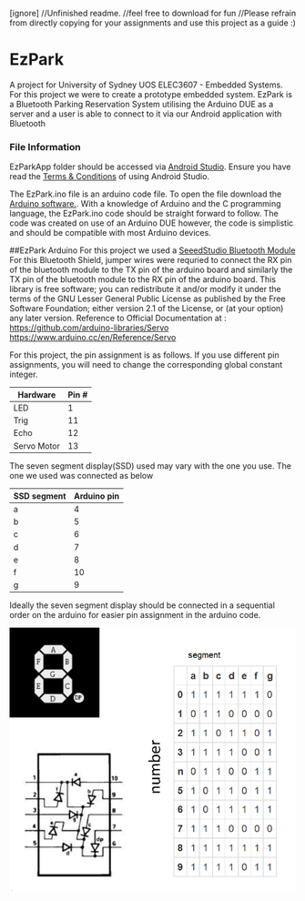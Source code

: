 [ignore]
//Unfinished readme.
//feel free to download for fun
//Please refrain from directly copying for your assignments and use this project as a guide :)  

# EzPark 
A project for University of Sydney UOS ELEC3607 - Embedded Systems.
For this project we were to create a prototype embedded system.
EzPark is a Bluetooth Parking Reservation System utilising the Arduino DUE as a server and a user is able to connect to it via our Android application with Bluetooth

### File Information
EzParkApp folder should be accessed via [Android Studio](https://developer.android.com/studio/index.html). Ensure you have read the [Terms & Conditions](https://developer.android.com/studio/terms.html) of using Android Studio.


The EzPark.ino file is an arduino code file. To open the file download the [Arduino software.](https://www.arduino.cc/en/Main/Software).
With a knowledge of Arduino and the C programming language, the EzPark.ino code should be straight forward to follow. The code was created on use of an Arduino DUE however, the code is simplistic and should be compatible with most Arduino devices.


##EzPark Arduino
For this project we used a [SeeedStudio Bluetooth Module](http://wiki.seeedstudio.com/wiki/Bluetooth_Shield)
For this Bluetooth Shield, jumper wires were requried to connect the RX pin of the bluetooth module to the TX pin of the arduino board and similarly the TX pin of the bluetooth module to the RX pin of the arduino board.
<Servo Library>
    This library is free software; you can redistribute it and/or modify it under the terms of the GNU Lesser General Public License as published by the Free Software Foundation;
    either version 2.1 of the License, or (at your option) any later version.
    Reference to  Official Documentation at :
        https://github.com/arduino-libraries/Servo
        https://www.arduino.cc/en/Reference/Servo

For this project, the pin assignment is as follows. If you use different pin assignments, you will need to change the corresponding global constant integer.

| Hardware | Pin # |
| --- | --- |
| LED | 1 |
| Trig | 11 |
| Echo | 12 |
| Servo Motor | 13 |

The seven segment display(SSD) used may vary with the one you use.
The one we used was connected as below

| SSD segment| Arduino pin |
| --- | --- | 
|  a | 4 |
| b | 5 |
| c | 6 | 
| d | 7 |
| e | 8 | 
| f | 10 |
| g | 9 |

Ideally the seven segment display should be connected in a sequential order on the arduino for easier pin assignment in the arduino code. 

![](ssd.png)


